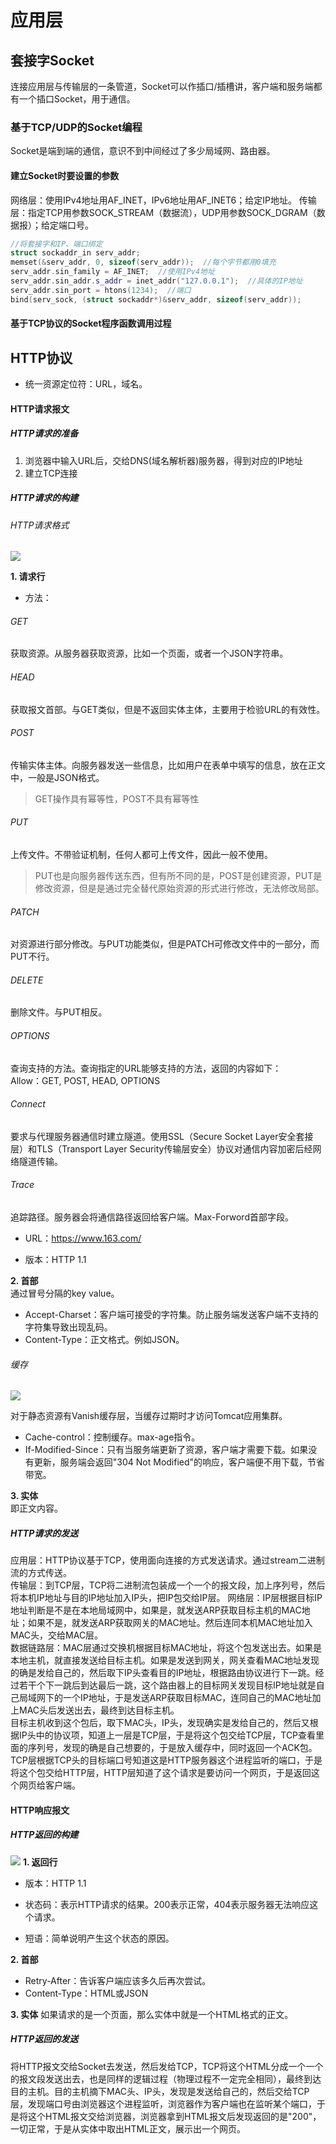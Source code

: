 # 应用层
## 套接字Socket
连接应用层与传输层的一条管道，Socket可以作插口/插槽讲，客户端和服务端都有一个插口Socket，用于通信。

### 基于TCP/UDP的Socket编程
Socket是端到端的通信，意识不到中间经过了多少局域网、路由器。

#### 建立Socket时要设置的参数
网络层：使用IPv4地址用AF_INET，IPv6地址用AF_INET6；给定IP地址。
传输层：指定TCP用参数SOCK_STREAM（数据流），UDP用参数SOCK_DGRAM（数据报）；给定端口号。

```C++
//将套接字和IP、端口绑定
struct sockaddr_in serv_addr;
memset(&serv_addr, 0, sizeof(serv_addr));  //每个字节都用0填充
serv_addr.sin_family = AF_INET;  //使用IPv4地址
serv_addr.sin_addr.s_addr = inet_addr("127.0.0.1");  //具体的IP地址
serv_addr.sin_port = htons(1234);  //端口
bind(serv_sock, (struct sockaddr*)&serv_addr, sizeof(serv_addr));
```

#### 基于TCP协议的Socket程序函数调用过程


## HTTP协议
* 统一资源定位符：URL，域名。  

#### HTTP请求报文
##### HTTP请求的准备
1. 浏览器中输入URL后，交给DNS(域名解析器)服务器，得到对应的IP地址
2. 建立TCP连接

##### HTTP请求的构建
###### HTTP请求格式
![](HTTP请求格式.png)

**1. 请求行**   
* 方法：
###### GET
获取资源。从服务器获取资源，比如一个页面，或者一个JSON字符串。   
###### HEAD
获取报文首部。与GET类似，但是不返回实体主体，主要用于检验URL的有效性。
###### POST
传输实体主体。向服务器发送一些信息，比如用户在表单中填写的信息，放在正文中，一般是JSON格式。  
>GET操作具有幂等性，POST不具有幂等性
###### PUT
上传文件。不带验证机制，任何人都可上传文件，因此一般不使用。
>PUT也是向服务器传送东西，但有所不同的是，POST是创建资源，PUT是修改资源，但是是通过完全替代原始资源的形式进行修改，无法修改局部。  
###### PATCH
对资源进行部分修改。与PUT功能类似，但是PATCH可修改文件中的一部分，而PUT不行。  
###### DELETE
删除文件。与PUT相反。  
###### OPTIONS
查询支持的方法。查询指定的URL能够支持的方法，返回的内容如下：  
Allow：GET, POST, HEAD, OPTIONS
###### Connect
要求与代理服务器通信时建立隧道。使用SSL（Secure Socket Layer安全套接层）和TLS（Transport Layer Security传输层安全）协议对通信内容加密后经网络隧道传输。
###### Trace
追踪路径。服务器会将通信路径返回给客户端。Max-Forword首部字段。
* URL：https://www.163.com/

* 版本：HTTP 1.1

**2. 首部**  
通过冒号分隔的key value。  
* Accept-Charset：客户端可接受的字符集。防止服务端发送客户端不支持的字符集导致出现乱码。  
* Content-Type：正文格式。例如JSON。

###### 缓存
![](高并发场景下的系统架构图.png)

对于静态资源有Vanish缓存层，当缓存过期时才访问Tomcat应用集群。
* Cache-control：控制缓存。max-age指令。
* If-Modified-Since：只有当服务端更新了资源，客户端才需要下载。如果没有更新，服务端会返回"304 Not Modified"的响应，客户端便不用下载，节省带宽。

**3. 实体**  
即正文内容。

##### HTTP请求的发送
应用层：HTTP协议基于TCP，使用面向连接的方式发送请求。通过stream二进制流的方式传送。  
传输层：到TCP层，TCP将二进制流包装成一个一个的报文段，加上序列号，然后将本机IP地址与目的IP地址加入IP头，把IP包交给IP层。
网络层：IP层根据目标IP地址判断是不是在本地局域网中，如果是，就发送ARP获取目标主机的MAC地址；如果不是，就发送ARP获取网关的MAC地址。然后连同本机MAC地址加入MAC头，交给MAC层。  
数据链路层：MAC层通过交换机根据目标MAC地址，将这个包发送出去。如果是本地主机，就直接发送给目标主机。如果是发送到网关，网关查看MAC地址发现的确是发给自己的，然后取下IP头查看目的IP地址，根据路由协议进行下一跳。经过若干个下一跳后到达最后一跳，这个路由器上的目标网关发现目标IP地址就是自己局域网下的一个IP地址，于是发送ARP获取目标MAC，连同自己的MAC地址加上MAC头后发送出去，最终到达目标主机。  
目标主机收到这个包后，取下MAC头，IP头，发现确实是发给自己的，然后又根据IP头中的协议项，知道上一层是TCP层，于是将这个包交给TCP层，TCP查看里面的序列号，发现的确是自己想要的，于是放入缓存中，同时返回一个ACK包。    
TCP层根据TCP头的目标端口号知道这是HTTP服务器这个进程监听的端口，于是将这个包交给HTTP层，HTTP层知道了这个请求是要访问一个网页，于是返回这个网页给客户端。  

#### HTTP响应报文
##### HTTP返回的构建
![](HTTP返回报文的格式.png)
**1. 返回行**
* 版本：HTTP 1.1

* 状态码：表示HTTP请求的结果。200表示正常，404表示服务器无法响应这个请求。

* 短语：简单说明产生这个状态的原因。

**2. 首部**
* Retry-After：告诉客户端应该多久后再次尝试。
* Content-Type：HTML或JSON

**3. 实体**
如果请求的是一个页面，那么实体中就是一个HTML格式的正文。

##### HTTP返回的发送
将HTTP报文交给Socket去发送，然后发给TCP，TCP将这个HTML分成一个一个的报文段发送出去，也是同样的逻辑过程（物理过程不一定完全相同），最终到达目的主机。目的主机摘下MAC头、IP头，发现是发送给自己的，然后交给TCP层，发现端口号由浏览器这个进程监听，浏览器作为客户端也在监听某个端口，于是将这个HTML报文交给浏览器，浏览器拿到HTML报文后发现返回的是"200"，一切正常，于是从实体中取出HTML正文，展示出一个网页。
